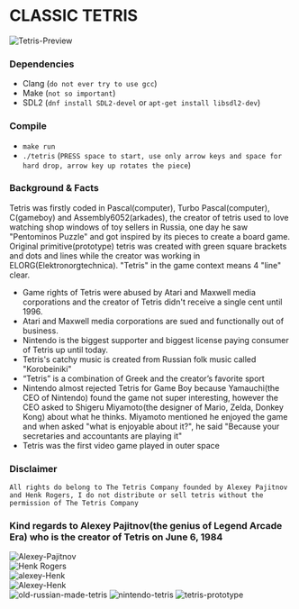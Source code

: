 
# CLASSIC TETRIS

![Tetris-Preview](https://media.giphy.com/media/QvFb7MKlw0YIHaFeoI/giphy.gif)

### Dependencies

- Clang (`do not ever try to use gcc`)
- Make (`not so important`)
- SDL2 (`dnf install SDL2-devel` or `apt-get install libsdl2-dev`)

### Compile

- `make run`
- `./tetris` (`PRESS space to start, use only arrow keys and space for hard drop, arrow key up rotates the piece`)

### Background & Facts

Tetris was firstly coded in Pascal(computer), Turbo Pascal(computer), C(gameboy) and Assembly6052(arkades), the creator of tetris used to love watching shop windows of toy sellers in Russia, one day he saw "Pentominos Puzzle" and got inspired by its pieces to create a board game. Original primitive(prototype) tetris was created with green square brackets and dots and lines while the creator was working in ELORG(Elektronorgtechnica). "Tetris" in the game context means 4 "line" clear.

- Game rights of Tetris were abused by Atari and Maxwell media corporations and the creator of Tetris didn't receive a single cent until 1996.
- Atari and Maxwell media corporations are sued and functionally out of business.
- Nintendo is the biggest supporter and biggest license paying consumer of Tetris up until today.
- Tetris's catchy music is created from Russian folk music called "Korobeiniki"
- “Tetris” is a combination of Greek and the creator’s favorite sport
- Nintendo almost rejected Tetris for Game Boy because  Yamauchi(the CEO of Nintendo) found the game not super interesting, however the CEO asked to Shigeru Miyamoto(the designer of Mario, Zelda, Donkey Kong) about what he thinks. Miyamoto mentioned he enjoyed the game and when asked "what is enjoyable about it?", he said "Because your secretaries and accountants are playing it"
- Tetris was the first video game played in outer space

### Disclaimer

`All rights do belong to The Tetris Company founded by Alexey Pajitnov and Henk Rogers, I do not distribute or sell tetris without the permission of The Tetris Company`

### Kind regards to Alexey Pajitnov(the genius of Legend Arcade Era) who is the creator of Tetris on June 6, 1984

![Alexey-Pajitnov](https://github.com/mrwormhole/tetris/assets/22800416/460ae2ac-ee34-4c76-b22f-c2b1e55fa6fc)
<br />
![Henk Rogers](https://github.com/mrwormhole/tetris/assets/22800416/3e99639e-9187-4cbb-ac6d-02e5912a8ea5)
<br />
![alexey-Henk](https://github.com/mrwormhole/tetris/assets/22800416/f0a4cc95-1c42-4d5b-8f67-09aabbfa9f1a)
<br />
![Alexey-Henk](https://github.com/mrwormhole/tetris/assets/22800416/e248a438-4df4-43fd-afc4-e3ce6fbe61fc)
<br />
![old-russian-made-tetris](https://github.com/mrwormhole/tetris/assets/22800416/9182d77d-5d6d-45d1-84b5-45de314ce44c)
![nintendo-tetris](https://github.com/mrwormhole/tetris/assets/22800416/1d03890f-3cf1-4407-bd11-5715810880e6)
![tetris-prototype](https://github.com/mrwormhole/tetris/assets/22800416/a0de6b8f-8ad1-46a5-a46a-34c01160239c)


